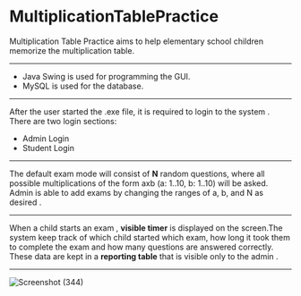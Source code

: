 # MultiplicationTablePractice
Multiplication Table Practice aims to help elementary school children memorize the multiplication table.
<hr style = "height=1px">
<ul>
  <li>Java Swing is used for programming the GUI.</li>
  <li>MySQL is used for the database.</li>
</ul>

<hr style = "height=1px">

After the user started the .exe file, it is required to login to the system . There are two login sections: 
<ul>
  <li>Admin Login</li>
  <li>Student Login</li>
</ul>
<hr style = "height=1px">

The default exam mode will consist of <strong>N</strong> random questions, where all possible multiplications of the form axb (a: 1..10, b: 1..10) will be asked. Admin is able to add exams by changing the ranges of a, b, and N as desired .
<hr style = "height=1px">

When a child starts an exam , <strong>visible timer</strong> is displayed on the screen.The system keep track of which child started which exam, how long it took them to complete the exam and how many questions are answered correctly. These data are kept in a <strong>reporting table</strong> that is visible only to the admin .

<hr style = "height=1px">

![Screenshot (344)](https://github.com/bakhishh/MultiplicationTablePractice/assets/108024700/393582c3-0c9e-4cd9-8df9-e489b8500d73)


